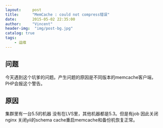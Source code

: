 ```yaml
---
layout:     post
title:      "MemCache : could not compress错误"
date:       2015-05-02 22:35:00
author:     "Vincent"
header-img:  "img/post-bg.jpg"
catalog: true
tags:
    - 运维
---
```


## 问题

今天遇到这个坑爹的问题。产生问题的原因是不同版本的memcache客户端，PHP会报这个警告。

## 原因

集群里有一台5.5的机器 没有在LVS里，其他机器都是5.3。但是有job 因此关闭nginx 关闭yii的schema cache重启memcache和备份机恢复正常。


